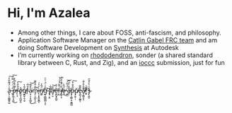 # Hi, I'm Azalea
- Among other things, I care about FOSS, anti-fascism, and philosophy.
- Application Software Manager on the [Catlin Gabel FRC team](https://www.team1540.org/) and am doing Software Development on [Synthesis](https://github.com/Autodesk/synthesis) at Autodesk
- I’m currently working on [rhododendron](https://github.com/Ewie21/rhododendron), sonder (a shared standard library between C, Rust, and Zig), and an [ioccc](https://www.ioccc.org/) submission, just for fun

<br>

ȃ̵̢̗͔͚͖͈̭̰͑̈́͌͋̓͠ ̵̰̗̋͗̈́̈́̿̈́͠p̶̧̪͉͓͖̀͌͛̊́̃̒̕͜r̴̙̠̘̒̎̐͐͘͠o̸̭̼̦̘̼̪̟̱̓̕g̸̭̱̹̱͔̬͒̑̔r̴̙̒̊̅̇a̴͕̖͕͎̥̪̥̓̑͌͘͜͝m̵̡̹͎̪̙̖̞̤̅̎̇̂͛͌̚ì̶̙̩͓̭̬̬̪̓̉́ͅn̸͚͈̈́͂̒̕ǧ̵̢̛̭̺͇̪̜̞̾̇̈́͗̈̍ͅ ̴̢͉͔̯͝f̸͕̅͗ȃ̶̬̗̮̉̕͝ĕ̷̛̮̪̝̥̪͈͗͐ŗ̴̭͐̈̏̏͐̾́͝i̸̞̻̜̞̎͗́͊̀̂̈́̕ȩ̶̈́̏̀̕͜ ̶͕̼̤͑̈́͂̈́͝ǎ̸̙̹̐̍̈́͒͘p̵̡̧̻̜̟͍͇̰͋̑̐͒͠p̸̡̭̦̦̆ĕ̵̢̪̖̗͚̼͊̃ͅa̵̟̗̳̠̥̹͊̎̀̄̀͋̕r̸͕͓̃̌̀͋̕͘͘š̴̡̢͍̬͛͗̀̾̆̋
<br>
<br>
